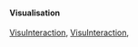 #### Visualisation

[VisuInteraction](http://ihm13.bordeaux.inria.fr/wp/wp-content/uploads/2013/10/GT-VisuInteractionFouille-IHM2013.pdf),
[VisuInteraction](http://ihm13.bordeaux.inria.fr/wp/wp-content/uploads/2013/10/GT-VisuInteractionFouille-IHM2013.pdf),
